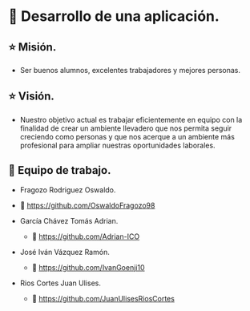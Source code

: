 # &#x1F4F1; Desarrollo de una aplicación.

## &#x2B50; Misión.

<div class=text-justify>

- Ser buenos alumnos, excelentes trabajadores y mejores personas.

<div>

## &#x2B50; Visión.

<div class=text-justify>

- Nuestro objetivo actual es trabajar eficientemente en equipo con la finalidad de crear un ambiente llevadero que nos permita seguir creciendo como personas y que nos acerque a un ambiente más profesional para ampliar nuestras oportunidades laborales.
<div>

## &#x1F529; Equipo de trabajo.

-  Fragozo Rodriguez Oswaldo.

  - &#x1F4BC; https://github.com/OswaldoFragozo98


- García Chávez Tomás Adrian.
  - &#x1F4BC; https://github.com/Adrian-ICO


- José Iván Vázquez Ramón.
  - &#x1F4BC; https://github.com/IvanGoenji10


- Rios Cortes Juan Ulises.
  - &#x1F4BC; https://github.com/JuanUlisesRiosCortes
